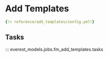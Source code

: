 # Add Templates

```yaml
{!> reference/add_templates/config.yml!}
```

## Tasks

::: everest_models.jobs.fm_add_templates.tasks

